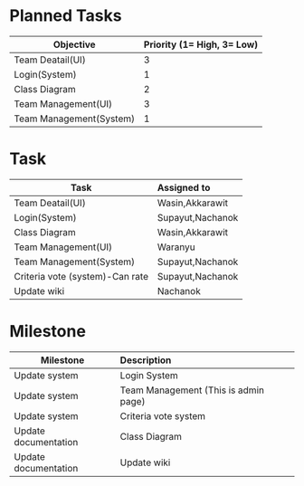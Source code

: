 # Planned Tasks
| Objective | Priority (1= High, 3= Low) |
| --------- |:-------------------------- |
| Team Deatail(UI) | 3 |
| Login(System) | 1 |
| Class Diagram | 2 |
| Team Management(UI) | 3|
| Team Management(System) | 1 |

# Task

| Task | Assigned to |
| ---- |:----------- |
| Team Deatail(UI) | Wasin,Akkarawit |
| Login(System) | Supayut,Nachanok |
| Class Diagram | Wasin,Akkarawit |
| Team Management(UI) | Waranyu |
| Team Management(System) | Supayut,Nachanok |
| Criteria vote (system)-Can rate | Supayut,Nachanok |
| Update wiki | Nachanok |

# Milestone

| Milestone | Description |
| --------- |:----------- |
| Update system | Login System |
| Update system | Team Management (This is admin page) |
| Update system | Criteria vote system |
| Update documentation | Class Diagram |
| Update documentation | Update wiki |
